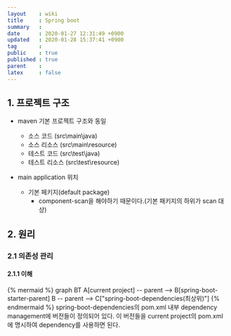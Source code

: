 ```yaml
---
layout    : wiki
title     : Spring boot
summary   : 
date      : 2020-01-27 12:31:49 +0900
updated   : 2020-01-28 15:37:41 +0900
tag       : 
public    : true
published : true
parent    : 
latex     : false
---
```


## 1. 프로젝트 구조

- maven 기본 프로젝트 구조와 동일
	- 소스 코드 (src\main\java)
	- 소스 리소스 (src\main\resource)
	- 테스트 코드 (src\test\java)
	- 테스트 리소스 (src\test\resource)
 
- main application 위치
	- 기본 페키지(default package)
		- component-scan을 해야하기 때문이다.(기본 패키지의 하위가 scan 대상)

## 2. 원리

### 2.1 의존성 관리 

#### 2.1.1 이해

{% mermaid %}
graph BT
	A[current project] -- parent --> B[spring-boot-starter-parent]
	B -- parent --> C["spring-boot-dependencies(최상위)"]
{% endmermaid %}
spring-boot-dependencies의 pom.xml 내부 dependency management에  버전들이 정의되어 있다. 이 버전들을 current project의 pom.xml에 명시하여 dependency를 사용하면 된다.


